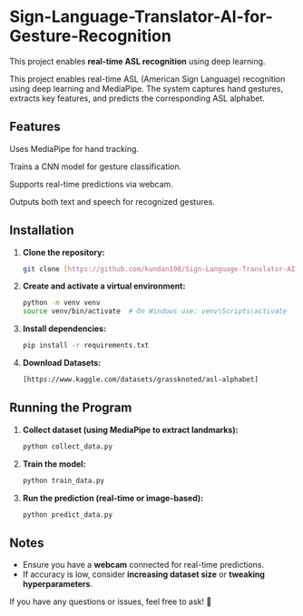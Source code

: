 # Sign-Language-Translator-AI-for-Gesture-Recognition

This project enables **real-time ASL recognition** using deep learning.

This project enables real-time ASL (American Sign Language) recognition using deep learning and MediaPipe. The system captures hand gestures, extracts key features, and predicts the corresponding ASL alphabet.

## Features

Uses MediaPipe for hand tracking.

Trains a CNN model for gesture classification.

Supports real-time predictions via webcam.

Outputs both text and speech for recognized gestures.

## Installation

1. **Clone the repository:**
   ```sh
   git clone [https://github.com/kundan198/Sign-Language-Translator-AI-for-Gesture-Recognition]

2. **Create and activate a virtual environment:**
   ```sh
   python -m venv venv
   source venv/bin/activate  # On Windows use: venv\Scripts\activate
   ```

3. **Install dependencies:**
   ```sh
   pip install -r requirements.txt
   ```

4. **Download Datasets:**
   ```sh
   [https://www.kaggle.com/datasets/grassknoted/asl-alphabet]
   ```

## Running the Program

1. **Collect dataset (using MediaPipe to extract landmarks):**
   ```sh
   python collect_data.py
   ```

2. **Train the model:**
   ```sh
   python train_data.py
   ```

3. **Run the prediction (real-time or image-based):**
   ```sh
   python predict_data.py
   ```

## Notes

- Ensure you have a **webcam** connected for real-time predictions.
- If accuracy is low, consider **increasing dataset size** or **tweaking hyperparameters**.

If you have any questions or issues, feel free to ask! 🚀

